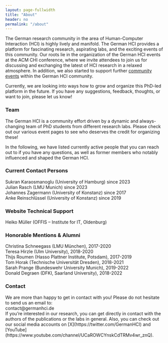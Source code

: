 ```yaml
---
layout: page-fullwidth
title: "About"
header: no
permalink: "/about"
---
```

The German research community in the area of Human-Computer Interaction (HCI) is highly lively and manifold. The German HCI provides a platform for fascinating research, aspirating labs, and the exciting events of this community. Our roots lie in the organization of the German HCI events at the ACM CHI conference, where we invite attendees to join us for discussing and exchanging the latest of HCI research in a relaxed atmosphere. In addition, we also started to support further [community events](https://www.germanhci.de/community-events/) within the German HCI community.

Currently, we are looking into ways how to grow and organize this PhD-led platform in the future. If you have any suggestions, feedback, thoughts, or want to join, please let us know!

<h3 class="head-text">Team</h3>
The German HCI is a community effort driven by a dynamic and always-changing team of PhD students from different research labs. Please check out our various event pages to see who deserves the credit for organizing these! 

In the following, we have listed currently active people that you can reach out to if you have any questions, as well as former members who notably influenced and shaped the German HCI.

<h3 class="head-text">Current Contact Persons </h3>
Sukran Karaosmanoglu (University of Hamburg) since 2023 <br/>
Julian Rasch (LMU Munich) since 2023 <br/>
Johannes Zagermann (University of Konstanz) since 2017 <br/>
Anke Reinschlüssel (University of Konstanz) since 2019 <br/>

<h3 class="head-text">Website Technical Support </h3>
Heiko Müller (OFFIS – Institute for IT, Oldenburg)

<h3 class="head-text">Honorable Mentions & Alumni </h3>
Christina Schneegass (LMU München), 2017-2020 <br/>
Teresa Hirzle (Ulm University), 2018-2020 <br/>
Thijs Roumen (Hasso Plattner Institute, Potsdam), 2017-2019 <br/>
Tom Horak (Technische Universität Dresden), 2018-2021 <br/>
Sarah Prange (Bundeswehr University Munich), 2019-2022 <br/>
Donald Degraen (DFKI, Saarland University), 2018-2022

<h3 class="head-text">Contact</h3>
We are more than happy to get in contact with you! Please do not hesitate to send us an email to:<br/>
        contact@germanhci.de <br/>
If you’re interested in our research, you can get directly in contact with the authors of the publications or the labs in general. Also, you can check out our social media accounts on [X](https://twitter.com/GermanHCI) and [YouTube](https://www.youtube.com/channel/UCaROWCYnskCdTRMv4wr_znQ).
